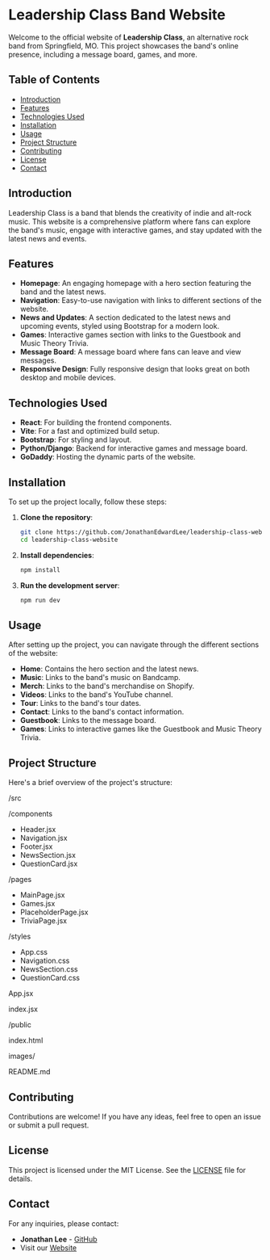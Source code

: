 # Leadership Class Band Website

Welcome to the official website of **Leadership Class**, an alternative rock band from Springfield, MO. This project showcases the band's online presence, including a message board, games, and more.

## Table of Contents

- [Introduction](#introduction)
- [Features](#features)
- [Technologies Used](#technologies-used)
- [Installation](#installation)
- [Usage](#usage)
- [Project Structure](#project-structure)
- [Contributing](#contributing)
- [License](#license)
- [Contact](#contact)

## Introduction

Leadership Class is a band that blends the creativity of indie and alt-rock music. This website is a comprehensive platform where fans can explore the band's music, engage with interactive games, and stay updated with the latest news and events.

## Features

- **Homepage**: An engaging homepage with a hero section featuring the band and the latest news.
- **Navigation**: Easy-to-use navigation with links to different sections of the website.
- **News and Updates**: A section dedicated to the latest news and upcoming events, styled using Bootstrap for a modern look.
- **Games**: Interactive games section with links to the Guestbook and Music Theory Trivia.
- **Message Board**: A message board where fans can leave and view messages.
- **Responsive Design**: Fully responsive design that looks great on both desktop and mobile devices.

## Technologies Used

- **React**: For building the frontend components.
- **Vite**: For a fast and optimized build setup.
- **Bootstrap**: For styling and layout.
- **Python/Django**: Backend for interactive games and message board.
- **GoDaddy**: Hosting the dynamic parts of the website.

## Installation

To set up the project locally, follow these steps:

1. **Clone the repository**:

   ```sh
   git clone https://github.com/JonathanEdwardLee/leadership-class-website.git
   cd leadership-class-website
   ```

2. **Install dependencies**:

   ```sh
   npm install
   ```

3. **Run the development server**:
   ```sh
   npm run dev
   ```

## Usage

After setting up the project, you can navigate through the different sections of the website:

- **Home**: Contains the hero section and the latest news.
- **Music**: Links to the band's music on Bandcamp.
- **Merch**: Links to the band's merchandise on Shopify.
- **Videos**: Links to the band's YouTube channel.
- **Tour**: Links to the band's tour dates.
- **Contact**: Links to the band's contact information.
- **Guestbook**: Links to the message board.
- **Games**: Links to interactive games like the Guestbook and Music Theory Trivia.

## Project Structure

Here's a brief overview of the project's structure:

/src

/components

   - Header.jsx
   - Navigation.jsx
   - Footer.jsx
   - NewsSection.jsx
   - QuestionCard.jsx

/pages

   - MainPage.jsx
   - Games.jsx
   - PlaceholderPage.jsx
   - TriviaPage.jsx

/styles

   - App.css
   - Navigation.css
   - NewsSection.css
   - QuestionCard.css

App.jsx

index.jsx

/public

index.html

images/

README.md

## Contributing

Contributions are welcome! If you have any ideas, feel free to open an issue or submit a pull request.

## License

This project is licensed under the MIT License. See the [LICENSE](LICENSE) file for details.

## Contact

For any inquiries, please contact:

- **Jonathan Lee** - [GitHub](https://github.com/JonathanEdwardLee)
- Visit our [Website](https://leadershipclassmusic.com)
